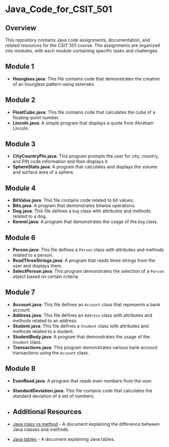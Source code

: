 # **Java_Code_for_CSIT_501**

## **Overview**
This repository contains Java code assignments, documentation, and related resources for the CSIT 501 course. The assignments are organized into modules, with each module containing specific tasks and challenges.

## Module 1
- **Hourglass.java**: This file contains code that demonstrates the creation of an hourglass pattern using asterisks.

## Module 2
- **FloatCube.java**: This file contains code that calculates the cube of a floating-point number.
- **Lincoln.java**: A simple program that displays a quote from Abraham Lincoln.

## Module 3
- **CityCountryPin.java**: This program prompts the user for city, country, and PIN code information and then displays it.
- **SphereStats.java**: A program that calculates and displays the volume and surface area of a sphere.

## Module 4
- **BitValue.java**: This file contains code related to bit values.
- **Bits.java**: A program that demonstrates bitwise operations.
- **Dog.java**: This file defines a `Dog` class with attributes and methods related to a dog.
- **Kennel.java**: A program that demonstrates the usage of the `Dog` class.

## Module 6
- **Person.java**: This file defines a `Person` class with attributes and methods related to a person.
- **ReadThreeStrings.java**: A program that reads three strings from the user and displays them.
- **SelectPerson.java**: This program demonstrates the selection of a `Person` object based on certain criteria.

## Module 7
- **Account.java**: This file defines an `Account` class that represents a bank account.
- **Address.java**: This file defines an `Address` class with attributes and methods related to an address.
- **Student.java**: This file defines a `Student` class with attributes and methods related to a student.
- **StudentBody.java**: A program that demonstrates the usage of the `Student` class.
- **Transactions.java**: This program demonstrates various bank account transactions using the `Account` class.

## Module 8
- **EvenRead.java**: A program that reads even numbers from the user.
- **StandardDeviation.java**: This file contains code that calculates the standard deviation of a set of numbers.

- ## **Additional Resources**
- [Java class vs method](https://github.com/omnidox/Java_Code_for_CSIT_501/blob/main/CSIT%20501/Java%20class%20vs%20method.docx) - A document explaining the difference between Java classes and methods.
- [Java tables](https://github.com/omnidox/Java_Code_for_CSIT_501/blob/main/CSIT%20501/Module%202/Java%20tables.docx) - A document explaining Java tables.

